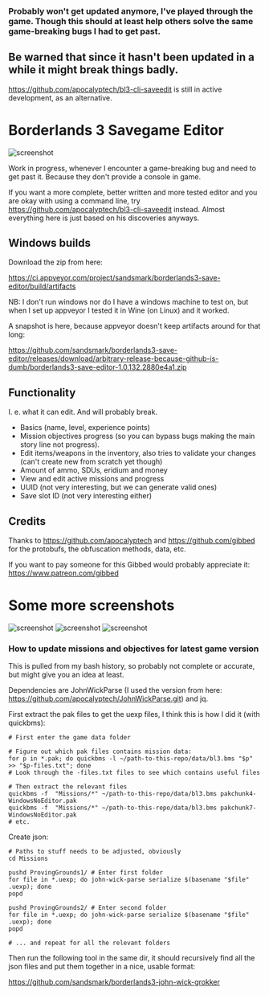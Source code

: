 ### Probably won't get updated anymore, I've played through the game. Though this should at least help others solve the same game-breaking bugs I had to get past.

## Be warned that since it hasn't been updated in a while it might break things badly.

https://github.com/apocalyptech/bl3-cli-saveedit is still in active development, as an alternative.

Borderlands 3 Savegame Editor
=============================

![screenshot](/doc/screenshot.png)



Work in progress, whenever I encounter a game-breaking bug and need to get past
it. Because they don't provide a console in game.

If you want a more complete, better written and more tested editor and you are
okay with using a command line, try
https://github.com/apocalyptech/bl3-cli-saveedit instead. Almost everything
here is just based on his discoveries anyways.


## Windows builds

Download the zip from here:

https://ci.appveyor.com/project/sandsmark/borderlands3-save-editor/build/artifacts

NB: I don't run windows nor do I have a windows machine to test on, but when I
set up appveyor I tested it in Wine (on Linux) and it worked.

A snapshot is here, because appveyor doesn't keep artifacts around for that long:

https://github.com/sandsmark/borderlands3-save-editor/releases/download/arbitrary-release-because-github-is-dumb/borderlands3-save-editor-1.0.132.2880e4a1.zip


## Functionality

I. e. what it can edit. And will probably break.

 - Basics (name, level, experience points)
 - Mission objectives progress (so you can bypass bugs making the main story line not progress).
 - Edit items/weapons in the inventory, also tries to validate your changes (can't create new from scratch yet though)
 - Amount of ammo, SDUs, eridium and money
 - View and edit active missions and progress
 - UUID (not very interesting, but we can generate valid ones)
 - Save slot ID (not very interesting either)


## Credits

Thanks to https://github.com/apocalyptech and https://github.com/gibbed for the
protobufs, the obfuscation methods, data, etc.

If you want to pay someone for this Gibbed would probably appreciate it:
https://www.patreon.com/gibbed

# Some more screenshots
![screenshot](/doc/screenshot-inventory.png)
![screenshot](/doc/screenshot-consumables.png)
![screenshot](/doc/screenshot-missions.png)


### How to update missions and objectives for latest game version

This is pulled from my bash history, so probably not complete or accurate, but might give you an idea at least.

Dependencies are JohnWickParse (I used the version from here: https://github.com/apocalyptech/JohnWickParse.git) and jq.

First extract the pak files to get the uexp files, I think this is how I did it (with quickbms):

```
# First enter the game data folder

# Figure out which pak files contains mission data:
for p in *.pak; do quickbms -l ~/path-to-this-repo/data/bl3.bms "$p" >> "$p-files.txt"; done
# Look through the -files.txt files to see which contains useful files

# Then extract the relevant files
quickbms -f  "Missions/*" ~/path-to-this-repo/data/bl3.bms pakchunk4-WindowsNoEditor.pak
quickbms -f  "Missions/*" ~/path-to-this-repo/data/bl3.bms pakchunk7-WindowsNoEditor.pak
# etc.
```

Create json:

```
# Paths to stuff needs to be adjusted, obviously
cd Missions

pushd ProvingGrounds1/ # Enter first folder
for file in *.uexp; do john-wick-parse serialize $(basename "$file" .uexp); done
popd

pushd ProvingGrounds2/ # Enter second folder
for file in *.uexp; do john-wick-parse serialize $(basename "$file" .uexp); done
popd

# ... and repeat for all the relevant folders
```

Then run the following tool in the same dir, it should recursively find all the json files and put them together in a nice, usable format:

https://github.com/sandsmark/borderlands3-john-wick-grokker
